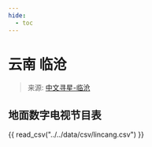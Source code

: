 ```yaml
---
hide:
  - toc
---
```


# 云南 临沧

> 来源: [中文寻星-临沧](http://dtmb.saoing.com/lincang.htm)

## 地面数字电视节目表

{{ read_csv("../../data/csv/lincang.csv") }}
